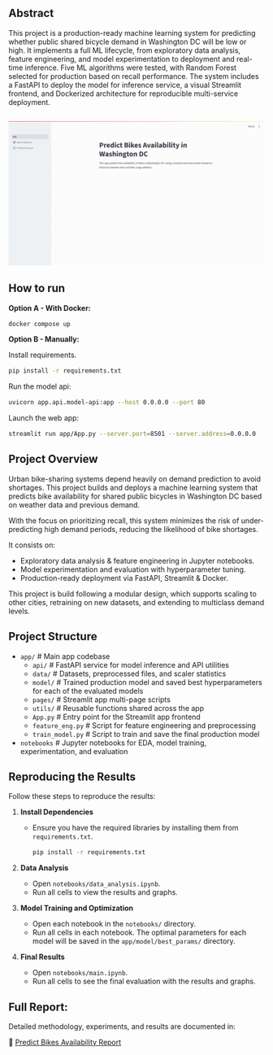 ## Abstract

This project is a production-ready machine learning system for predicting whether public shared bicycle demand in Washington DC will be low or high. It implements a full ML lifecycle, from exploratory data analysis, feature engineering, and model experimentation to deployment and real-time inference. Five ML algorithms were tested, with Random Forest selected for production based on recall performance.
The system includes a FastAPI to deploy the model for inference service, a visual Streamlit frontend, and Dockerized architecture for reproducible multi-service deployment.

##
![GIF](demo.gif)

## How to run

**Option A - With Docker:**

```bash
docker compose up
```

**Option B - Manually:**

Install requirements.

```bash
pip install -r requirements.txt
```

Run the model api:

```bash
uvicorn app.api.model-api:app --host 0.0.0.0 --port 80
```

Launch the web app:

```bash
streamlit run app/App.py --server.port=8501 --server.address=0.0.0.0
```

## Project Overview

Urban bike-sharing systems depend heavily on demand prediction to avoid shortages. This project builds and deploys a machine learning system that predicts bike availability for shared public bicycles in Washington DC based on weather data and previous demand.

With the focus on prioritizing recall, this system minimizes the risk of under-predicting high demand periods, reducing the likelihood of bike shortages.

It consists on:
- Exploratory data analysis & feature engineering in Jupyter notebooks.
- Model experimentation and evaluation with hyperparameter tuning.
- Production-ready deployment via FastAPI, Streamlit & Docker.

This project is build following a modular design, which supports scaling to other cities, retraining on new datasets, and extending to multiclass demand levels.

## Project Structure

- `app/` # Main app codebase
   - `api/` # FastAPI service for model inference and API utilities
   - `data/` # Datasets, preprocessed files, and scaler statistics
   - `model/` # Trained production model and saved best hyperparameters for each of the evaluated models
   - `pages/` # Streamlit app multi-page scripts
   - `utils/` # Reusable functions shared across the app
   - `App.py` # Entry point for the Streamlit app frontend
   - `feature_eng.py` # Script for feature engineering and preprocessing
   - `train_model.py` # Script to train and save the final production model
- `notebooks` # Jupyter notebooks for EDA, model training, experimentation, and evaluation

## Reproducing the Results

Follow these steps to reproduce the results:

1. **Install Dependencies**  
   - Ensure you have the required libraries by installing them from `requirements.txt`.

      ```bash
      pip install -r requirements.txt
      ```

2. **Data Analysis**
   - Open `notebooks/data_analysis.ipynb`.
   - Run all cells to view the results and graphs.

3. **Model Training and Optimization**
   - Open each notebook in the `notebooks/` directory.
   - Run all cells in each notebook. The optimal parameters for each model will be saved in the `app/model/best_params/` directory.

4. **Final Results**
   - Open `notebooks/main.ipynb`.
   - Run all cells to see the final evaluation with the results and graphs.

## Full Report:

Detailed methodology, experiments, and results are documented in:

📄 [Predict Bikes Availability Report](Predict-Bikes-Availability_Report.pdf)
